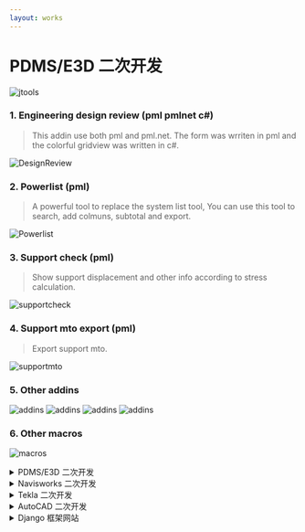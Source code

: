 ```yaml
---
layout: works
---
```


# PDMS/E3D 二次开发

![jtools](/media/pdms-jtools.png)

### 1. Engineering design review (pml pmlnet c#)
> This addin use both pml and pml.net. The form was wrriten in pml and the colorful gridview was written in c#.

![DesignReview](/media/pdms-design_review.png)



### 2. Powerlist (pml)

> A powerful tool to replace the system list tool, You can use this tool to search, add colmuns, subtotal and export.

![Powerlist](/media/pdms-powerlist.png)


### 3. Support check (pml)

> Show support displacement and other info according to stress calculation.

![supportcheck](/media/pdms-supportcheck.png)

### 4. Support mto export (pml)

> Export support mto.

![supportmto](/media/pdms-support_mto.png)

### 5. Other addins

![addins](/media/pdms-isodraft.png)
![addins](/media/pdms-isorevision.png)
![addins](/media/pdms-history.png)
![addins](/media/pdms-quicksection.png)

### 6. Other macros

![macros](/media/pdms-macros.png)

<details>
    <summary>PDMS/E3D 二次开发</summary>
    <div class="image"><img src="/media/pdms-jtools.png" alt=""></div>

    <h4>1. Engineering design review (pml pmlnet c#)</h4>
    <a>This addin use both pml and pml.net. The form was wrriten in pml and the colorful gridview was written in c#.</a>
    <div class="image"><img src="/media/pdms-design_review.png" alt=""></div>

    <h4>2. Powerlist (pml)</h4>
    <a>A powerful tool to replace the system list tool, You can use this tool to search, add colmuns, subtotal and export.</a>
    <div class="image"><img src="/media/pdms-powerlist.png" alt=""></div>

</details>

<details>
    <summary>Navisworks 二次开发</summary>
    <div class="image"><img src="/media/pdms-isorevision.png" alt=""></div>
</details>

<details>
    <summary>Tekla 二次开发</summary>
    <div class="image"><img src="/media/pdms-isorevision.png" alt=""></div>
</details>

<details>
    <summary>AutoCAD 二次开发</summary>
    <div class="image"><img src="/media/pdms-isorevision.png" alt=""></div>
</details>

<details>
    <summary>Django 框架网站</summary>
    <div class="image"><img src="/media/pdms-isorevision.png" alt=""></div>
</details>
